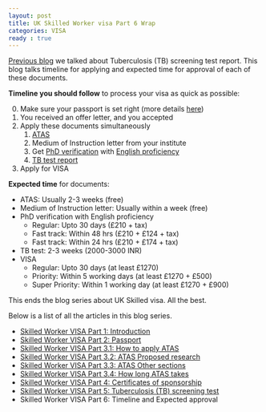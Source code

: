 ```yaml
---
layout: post
title: UK Skilled Worker visa Part 6 Wrap
categories: VISA
ready : true
---
```


[Previous blog](skilled-worker-p5-tb) we talked about Tuberculosis (TB) screening 
test report. This blog talks timeline for applying and expected time for approval of 
each of these documents.

**Timeline you should follow** to process your visa as quick as possible:

0. Make sure your passport is set right (more details [here](skilled-worker-p2-passport))
1. You received an offer letter, and you accepted
2. Apply these documents simultaneously
    1. [ATAS](skilled-worker-p3-1-atas)
    2. Medium of Instruction letter from your institute
    3. Get [PhD verification](skilled-worker-p4-cos#phd-verification) with [English proficiency](skilled-worker-p4-cos#proof-for-english-proficiency)
    4. [TB test report](skilled-worker-p5-tb)
3. Apply for VISA

**Expected time** for documents:

* ATAS: Usually 2-3 weeks (free)
* Medium of Instruction letter: Usually within a week (free)
* PhD verification with English proficiency
    * Regular: Upto 30 days (£210 + tax)
    * Fast track: Within 48 hrs (£210 + £124 + tax)
    * Fast track: Within 24 hrs (£210 + £174 + tax)
* TB test: 2-3 weeks (2000-3000 INR)
* VISA
    * Regular: Upto 30 days (at least £1270)
    * Priority: Within 5 working days (at least £1270 + £500)
    * Super Priority: Within 1 working day (at least £1270 + £900)

This ends the blog series about UK Skilled visa. All the best.

Below is a list of all the articles in this blog series. 

* [Skilled Worker VISA Part 1: Introduction](skilled-worker-p1-intro)
* [Skilled Worker VISA Part 2: Passport](skilled-worker-p2-passport)
* [Skilled Worker VISA Part 3.1: How to apply ATAS](skilled-worker-p3-1-atas)
* [Skilled Worker VISA Part 3.2: ATAS Proposed research](skilled-worker-p3-2-atas)
* [Skilled Worker VISA Part 3.3: ATAS Other sections](skilled-worker-p3-3-atas)
* [Skilled Worker VISA Part 3.4: How long ATAS takes](skilled-worker-p3-4-atas)
* [Skilled Worker VISA Part 4: Certificates of sponsorship](skilled-worker-p4-cos)
* [Skilled Worker VISA Part 5: Tuberculosis (TB) screening test](skilled-worker-p5-tb)
* Skilled Worker VISA Part 6: Timeline and Expected approval

